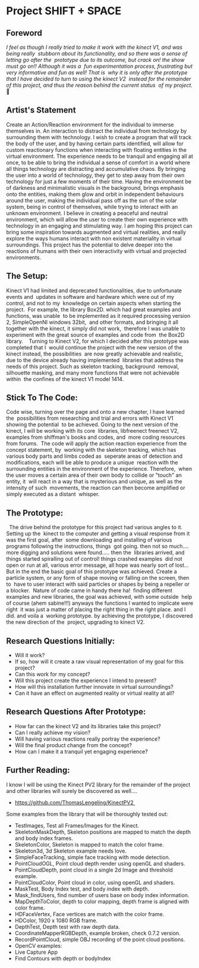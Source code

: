 # Project SHIFT + SPACE

## Foreword 

 *I feel as though I really tried to make it work with the kinect V1, and was being really 
 stubborn about its functionality, and so there was a sense of letting go after the 
 prototype due to its outcome, but crack on! the show must go on!! Although it was a 
 fun experimentation process, frustrating but very informative and fun as well! That is 
 why it is only after the prototype that I  have decided to turn to using the kinect V2 
 instead for the remainder of this project, and thus the reason behind the current status 
 of my project.* :shit:


## Artist's Statement

Create an Action/Reaction environment for the individual to immerse themselves in.  An interaction to distract the individual from technology by surrounding them with technology.  I wish to create a program that will track the body of the user, and by having certain parts identified, will allow for custom reactionary functions when interacting with floating entities in the virtual environment.  The experience needs to be tranquil and engaging all at once, to be able to bring the individual a sense of comfort in a world where all things technology are distracting and accumulative chaos.  By bringing the user into a world of technology, they get to step away from their own technology for just a few moments of their time.  Having the environment be of darkness and minimalistic visuals in the background, brings emphasis onto the entities, making them glow and orbit in independent behaviours around the user, making the individual pass off as the sun of the solar system, being in control of themselves, while trying to interact with an unknown environment.  I believe in creating a peaceful and neutral environment, which will allow the user to create their own experience with technology in an engaging and stimulating way.  I am hoping this project can bring some inspiration towards augmented and virtual realities, and really explore the ways humans interact with non existent materiality in virtual surroundings. This project has the potential to delve deeper into the reactions of humans with their own interactivity with virtual and projected environments.  


## The Setup:

Kinect V1 had limited and deprecated functionalities, due to unfortunate events and 
updates in software and hardware which were out of my control, and not to my 
knowledge on certain aspects when starting the project. 
For example, the library Box2D. which had great examples and functions, was unable 
to be implemented as it required processing version 2, SimpleOpenNI windows 32bit, 
and other formats, and bringing it all together with the kinect, it simply did not work, 
therefore I was unable to experiment with the great source of examples and code from 
the Box2D library. 
 
Turning to Kinect V2, for which I decided after this prototype was completed that I 
would continue the project with the new version of the kinect instead, the possibilities 
are now greatly achievable and realistic, due to the device already having implemented 
libraries that address the needs of this project.  Such as skeleton tracking, background 
removal, silhouette masking, and many more functions that were not achievable within 
the confines of the kinect V1 model 1414. 


## Stick To The Code:

Code wise, turning over the page and onto a new chapter, I have learned the 
possibilities from researching and trial and errors with Kinect V1 showing the potential 
to be achieved.  Going to the next version of the kinect, I will be working with its core 
libraries, libfreenect freenect V2, examples from shiffman's books and codes, and 
more coding resources from forums. 
The code will apply the action reaction experience from the concept statement, by 
working with the skeleton tracking, which has various body parts and limbs coded as 
seperate areas of detection and modifications, each will be able to produce a unique 
reaction with the surrounding entities in the environment of the experience.  Therefore, 
when the user moves a certain area of their own body to collide or "touch" an entity, it 
will react in a way that is mysterious and unique, as well as the intensity of such 
movements, the reaction can then become amplified or simply executed as a distant 
whisper. 


## The Prototype: 
 
The drive behind the prototype for this project had various angles to it.  Setting up the 
kinect to the computer and getting a visual response from it was the first goal, after 
some downloading and installing of various programs following the instructions, things 
got going.  then not so much.... more digging and solutions were found..... then the 
libraries arrived, and things started spiralling out of control!  things crashed examples 
did not open or run at all, various error message, all hope was nearly sort of lost... 
But in the end the basic goal of this prototype was achieved. Create a particle system, or any form of shape moving or falling on the screen, then to 
have to user interact with said particles or shapes by being a repeller or a blocker. 
Nature of code came in handy there ha! 
finding different examples and new libraries, the goal was achieved, with some outside 
help of course (ahem sabine!!!) anyways the functions I wanted to implicate were right 
it was just a matter of placing the right thing in the right place. and I did. and voila a 
working prototype.  by achieving the prototype, I discovered the new direction of the 
project, upgrading to kinect V2.


## Research Questions Initially:

- Will it work?  
- If so, how will it create a raw visual representation of my goal for this project? 
- Can this work for my concept? 
- Will this project create the experience I intend to present?  
- How will this installation further innovate in virtual surroundings?  
- Can it have an effect on augmented reality or virtual reality at all?

## Research Questions After Prototype:

- How far can the kinect V2 and its libraries take this project? 
- Can I really achieve my vision? 
- Will having various reactions really portray the experience?
- Will the final product change from the concept?
- How can I make it a tranquil yet engaging experience?

## Further Reading:

I know I will be using the Kinect PV2 library for the remainder of the project and other libraries will surely be discovered as well....

- https://github.com/ThomasLengeling/KinectPV2 

Some examples from the library that will be thoroughly tested out:

- TestImages, Test all Frames/Images for the Kinect. 
- SkeletonMaskDepth, Skeleton positions are mapped to match the depth and body index frames. 
- SkeletonColor, Skeleton is mapped to match the color frame. 
- Skeleton3d, 3d Skeleton example needs love. 
- SimpleFaceTracking, simple face tracking with mode detection. 
- PointCloudOGL, Point cloud depth render using openGL and shaders. 
- PointCloudDepth, point cloud in a single 2d Image and threshold example. 
- PointCloudColor, Point cloud in color, using openGL and shaders. 
- MaskTest, Body Index test, and body index with depth. 
- Mask_findUsers, find number of users base on body index information. 
- MapDepthToColor, depth to color mapping, depth frame is aligned with color frame. 
- HDFaceVertex, Face vertices are match with the color frame. 
- HDColor, 1920 x 1080 RGB frame. 
- DepthTest, Depth test with raw depth data. 
- CoordinateMapperRGBDepth, example broken, check 0.7.2 version. 
- RecordPointCloud, simple OBJ recording of the point cloud positions. 
- OpenCV examples: 
- Live Capture App 
- Find Contours with depth or bodyIndex 



